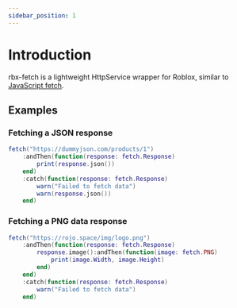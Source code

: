 ```yaml
---
sidebar_position: 1
---
```


# Introduction

rbx-fetch is a lightweight HttpService wrapper for Roblox, similar to [JavaScript fetch](https://developer.mozilla.org/en-US/docs/Web/API/fetch).

## Examples

### Fetching a JSON response

```lua
fetch("https://dummyjson.com/products/1")
    :andThen(function(response: fetch.Response)
        print(response.json())
    end)
    :catch(function(response: fetch.Response)
        warn("Failed to fetch data")
        warn(response.json())
    end)
```

### Fetching a PNG data response

```lua
fetch("https://rojo.space/img/logo.png")
    :andThen(function(response: fetch.Response)
		response.image():andThen(function(image: fetch.PNG)
			print(image.Width, image.Height)
		end)
    end)
    :catch(function(response: fetch.Response)
        warn("Failed to fetch data")
    end)
```
